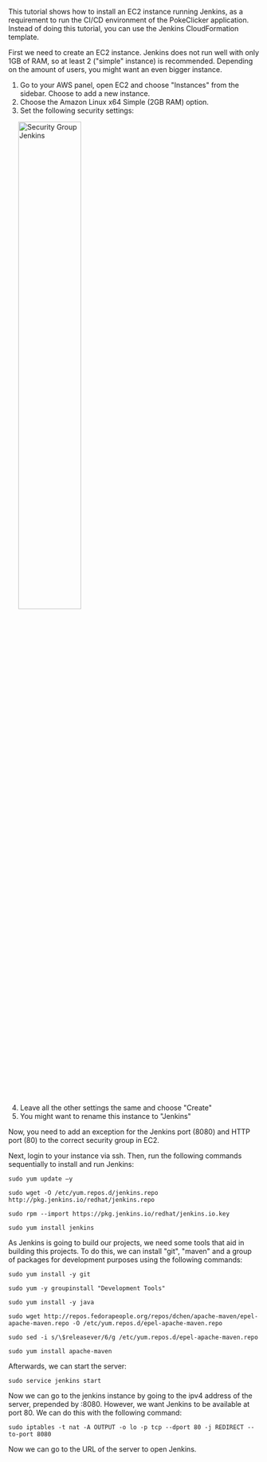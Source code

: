 This tutorial shows how to install an EC2 instance running Jenkins, as a requirement to run the CI/CD environment of the PokeClicker application. Instead of doing this tutorial, you can use the Jenkins CloudFormation template.

First we need to create an EC2 instance. Jenkins does not run well with only 1GB of RAM, so at least 2 ("simple" instance) is recommended. Depending on the amount of users, you might want an even bigger instance.

1. Go to your AWS panel, open EC2 and choose "Instances" from the sidebar. Choose to add a new instance.
2. Choose the Amazon Linux x64 Simple (2GB RAM) option.
3. Set the following security settings:


<img src="https://github.com/pokeclicker/pipeline/raw/master/images/security_group_jenkins.png"
     alt="Security Group Jenkins"
      width="50%" style="padding-left:20px;"  />

4. Leave all the other settings the same and choose "Create"
5. You might want to rename this instance to "Jenkins"

Now, you need to add an exception for the Jenkins port (8080) and HTTP port (80) to the correct security group in EC2.

Next, login to your instance via ssh. Then, run the following commands sequentially to install and run Jenkins:

`sudo yum update –y`

`sudo wget -O /etc/yum.repos.d/jenkins.repo http://pkg.jenkins.io/redhat/jenkins.repo`

`sudo rpm --import https://pkg.jenkins.io/redhat/jenkins.io.key`

`sudo yum install jenkins`

As Jenkins is going to build our projects, we need some tools that aid in building this projects. To do this, we can install "git", "maven" and a group of packages for development purposes using the following commands:

`sudo yum install -y git`

`sudo yum -y groupinstall "Development Tools"`

`sudo yum install -y java`

`sudo wget http://repos.fedorapeople.org/repos/dchen/apache-maven/epel-apache-maven.repo -O /etc/yum.repos.d/epel-apache-maven.repo`

`sudo sed -i s/\$releasever/6/g /etc/yum.repos.d/epel-apache-maven.repo` 

`sudo yum install apache-maven`

Afterwards, we can start the server:

`sudo service jenkins start`

Now we can go to the jenkins instance by going to the ipv4 address of the server, prepended by :8080. However, we want Jenkins to be available at port 80. We can do this with the following command:

`sudo iptables -t nat -A OUTPUT -o lo -p tcp --dport 80 -j REDIRECT --to-port 8080`

Now we can go to the URL of the server to open Jenkins. 
